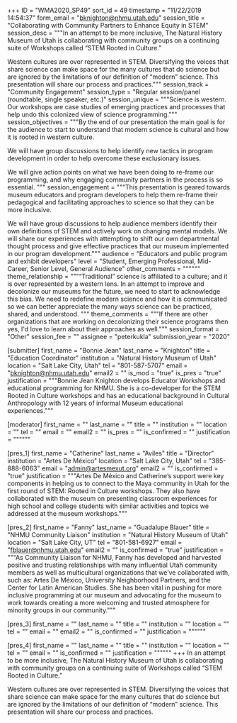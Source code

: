 +++
ID = "WMA2020_SP49"
sort_id = 49
timestamp = "11/22/2019 14:54:37"
form_email = "bknighton@nhmu.utah.edu"
session_title = "Collaborating with Community Partners to Enhance Equity in STEM"
session_desc = """In an attempt to be more inclusive, The Natural History Museum of Utah is collaborating with community groups on a continuing suite of Workshops called “STEM Rooted in Culture.”

Western cultures are over represented in STEM. Diversifying the voices that share science can make space for the many cultures that do science but are ignored by the limitations of our definition of “modern” science. This presentation will share our process and practices."""
session_track = "Community Engagement"
session_type = "Regular session/panel (roundtable, single speaker, etc.)"
session_unique = """Science is western. Our workshops are case studies of emerging practices and processes that help undo this colonized view of science programming."""
session_objectives = """By the end of our presentation the main  goal is for the audience to start to understand that modern science is cultural and how it is rooted in western culture.

We will have group discussions to help identify new tactics in program development in order to help overcome these exclusionary issues.

We will give action points on what we have been doing to re-frame our  programming, and why engaging community partners in the process is so essential.
"""
session_engagement = """This presentation is geared towards museum educators and program developers to help them re-frame their pedagogical and facilitating approaches to science so that they can be more inclusive.

We will have group discussions to help audience members identify their own definitions of STEM and actively work on changing mental models. We will share our experiences with attempting to shift our own departmental thought process and give effective practices that our museum implemented in our program development."""
audience = "Educators and public program and exhibit developers"
level = "Student, Emerging Professional, Mid-Career, Senior Level, General Audience"
other_comments = """"""
theme_relationship = """“Traditional” science is affiliated to a culture; and it is over represented by a western lens. In an attempt to improve and decolonize our museums for the future, we need to start to acknowledge this bias. We need to redefine modern science and how it is communicated so we can better appreciate the many ways science can be practiced, shared, and understood. """
theme_comments = """If there are other organizations that are working on decolonizing their science programs then yes, I'd love to learn about their approaches as well."""
session_format = "Other"
session_fee = ""
assignee = "peterkukla"
submission_year = "2020"

[submitter]
first_name = "Bonnie Jean"
last_name = "Knighton"
title = "Education Coordinator"
institution = "Natural History Museum of Utah"
location = "Salt Lake City, Utah"
tel = "801-587-5707"
email = "bknighton@nhmu.utah.edu"
email2 = ""
is_mod = "true"
is_pres = "true"
justification = """Bonnie Jean Knighton develops Educator Workshops and educational programming
for NHMU. She is a co-developer for the STEM Rooted in Culture workshops and has an educational background in Cultural Anthropology with 12 years of informal Museum educational experiences."""

[moderator]
first_name = ""
last_name = ""
title = ""
institution = ""
location = ""
tel = ""
email = ""
email2 = ""
is_pres = ""
is_confirmed = ""
justification = """"""

[pres_1]
first_name = "Catherine"
last_name = "Aviles"
title = "Director"
institution = "Artes De México"
location = "Salt Lake City, Utah"
tel = "385-888-6063"
email = "admin@artesmexut.org"
email2 = ""
is_confirmed = "true"
justification = """Artes De México and Catherine’s support were key components in helping us to connect to the Maya community in Utah for the first round of STEM: Rooted in Culture workshops. They also have collaborated with the museum on presenting classroom experiences for high school and college students with similar activities and topics we addressed at the museum workshops."""

[pres_2]
first_name = "Fanny"
last_name = "Guadalupe Blauer"
title = "NHMU Community Liaison"
institution = "Natural History Museum of Utah"
location = "Salt Lake City, UT"
tel = "801-581-6927"
email = "fblauer@nhmu.utah.edu"
email2 = ""
is_confirmed = "true"
justification = """As Community Liaison for NHMU, Fanny has developed and harvested positive and trusting relationships with many influential Utah community members as well as multicultural organizations that we’ve collaborated with, such as: Artes De México, University Neighborhood Partners, and the Center for Latin American Studies. She has been vital in pushing for more inclusive programming at our museum and advocating for the museum to work towards creating a more welcoming and trusted atmosphere for minority groups in our community."""

[pres_3]
first_name = ""
last_name = ""
title = ""
institution = ""
location = ""
tel = ""
email = ""
email2 = ""
is_confirmed = ""
justification = """"""

[pres_4]
first_name = ""
last_name = ""
title = ""
institution = ""
location = ""
tel = ""
email = ""
is_confirmed = ""
justification = """"""
+++
In an attempt to be more inclusive, The Natural History Museum of Utah is collaborating with community groups on a continuing suite of Workshops called “STEM Rooted in Culture.”

Western cultures are over represented in STEM. Diversifying the voices that share science can make space for the many cultures that do science but are ignored by the limitations of our definition of “modern” science. This presentation will share our process and practices.